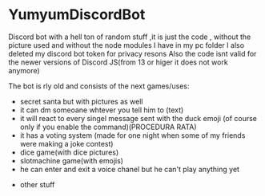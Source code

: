 # YumyumDiscordBot
Discord bot with a hell ton of random stuff 
,it is just the code , without the picture used and without the node modules I have in my pc folder
I also deleted my discord bot token for privacy resons
Also the code isnt  valid for the newer versions of Discord JS(from 13 or higer it does not work anymore)

The bot is rly old and consists of the next games/uses:
- secret santa but with pictures as well 
- it can dm someoane whtever you tell him to (text)
- it will react to every singel message sent with the duck emoji (of course only if you enable the command)(PROCEDURA RATA)
- it has a voting system (made for one night when some of my friends were making a joke contest)
- dice game(with dice pictures)
- slotmachine game(with emojis)
- he can enter and exit a voice chanel but he can't play anything yet
+ other stuff
